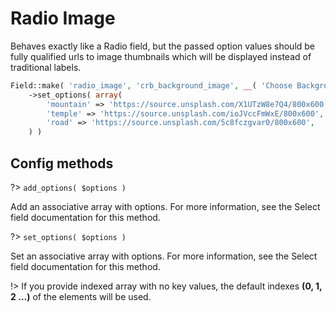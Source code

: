 # Radio Image

Behaves exactly like a Radio field, but the passed option values should be fully qualified urls to image thumbnails which will be displayed instead of traditional labels.

```php
Field::make( 'radio_image', 'crb_background_image', __( 'Choose Background Image' ) )
	->set_options( array(
		'mountain' => 'https://source.unsplash.com/X1UTzW8e7Q4/800x600',
		'temple' => 'https://source.unsplash.com/ioJVccFmWxE/800x600',
		'road' => 'https://source.unsplash.com/5c8fczgvar0/800x600',
	) )
```

## Config methods

?> `add_options( $options )`

Add an associative array with options. For more information, see the Select field documentation for this method.

?> `set_options( $options )`

Set an associative array with options. For more information, see the Select field documentation for this method.

!> If you provide indexed array with no key values, the default indexes **(0, 1, 2 …)** of the elements will be used.